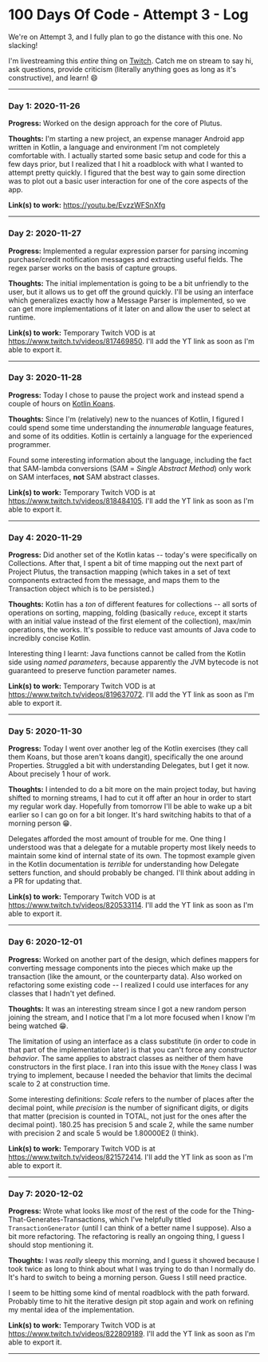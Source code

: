 # 100 Days Of Code - Attempt 3 - Log

We're on Attempt 3, and I fully plan to go the distance with this one. No slacking!

I'm livestreaming this _entire_ thing on [Twitch](https://twitch.tv/mindstormer619). Catch me on stream to say hi, ask questions, provide criticism (literally anything goes as long as it's constructive), and learn! 😄

<!--
### Day 0: February 30, 2016 (Example 1)
##### (delete me or comment me out)

**Today's Progress**: Fixed CSS, worked on canvas functionality for the app.

**Thoughts:** I really struggled with CSS, but, overall, I feel like I am slowly getting better at it. Canvas is still new for me, but I managed to figure out some basic functionality.

**Link to work:** [Calculator App](http://www.example.com)

### Day 0: February 30, 2016 (Example 2)
##### (delete me or comment me out)

**Today's Progress**: Fixed CSS, worked on canvas functionality for the app.

**Thoughts**: I really struggled with CSS, but, overall, I feel like I am slowly getting better at it. Canvas is still new for me, but I managed to figure out some basic functionality.

**Link(s) to work**: [Calculator App](http://www.example.com)


### Day 1: 2020-12-01

**Progress:** 

**Thoughts:** 

**Link(s) to work:** 

----------

-->

----------

### Day 1: 2020-11-26

**Progress:** Worked on the design approach for the core of Plutus.

**Thoughts:** I'm starting a new project, an expense manager Android app written in Kotlin, a language and environment I'm not completely comfortable with. I actually started some basic setup and code for this a few days prior, but I realized that I hit a roadblock with what I wanted to attempt pretty quickly. I figured that the best way to gain some direction was to plot out a basic user interaction for one of the core aspects of the app.

**Link(s) to work:** https://youtu.be/EvzzWFSnXfg

----------

### Day 2: 2020-11-27

**Progress:** Implemented a regular expression parser for parsing incoming purchase/credit notification messages and extracting useful fields. The regex parser works on the basis of capture groups.

**Thoughts:** The initial implementation is going to be a bit unfriendly to the user, but it allows us to get off the ground quickly. I'll be using an interface which generalizes exactly how a Message Parser is implemented, so we can get more implementations of it later on and allow the user to select at runtime.

**Link(s) to work:** Temporary Twitch VOD is at https://www.twitch.tv/videos/817469850. I'll add the YT link as soon as I'm able to export it.

----------

### Day 3: 2020-11-28

**Progress:** Today I chose to pause the project work and instead spend a couple of hours on [Kotlin Koans](https://play.kotlinlang.org/koans).

**Thoughts:** Since I'm (relatively) new to the nuances of Kotlin, I figured I could spend some time understanding the _innumerable_ language features, and some of its oddities. Kotlin is certainly a language for the experienced programmer.

Found some interesting information about the language, including the fact that SAM-lambda conversions (SAM = _Single Abstract Method_) only work on SAM interfaces, **not** SAM abstract classes.

**Link(s) to work:** Temporary Twitch VOD is at https://www.twitch.tv/videos/818484105. I'll add the YT link as soon as I'm able to export it.

----------

### Day 4: 2020-11-29

**Progress:** Did another set of the Kotlin katas -- today's were specifically on Collections. After that, I spent a bit of time mapping out the next part of Project Plutus, the transaction mapping (which takes in a set of text components extracted from the message, and maps them to the Transaction object which is to be persisted.)

**Thoughts:** Kotlin has a _ton_ of different features for collections -- all sorts of operations on sorting, mapping, folding (basically `reduce`, except it starts with an initial value instead of the first element of the collection), max/min operations, the works. It's possible to reduce vast amounts of Java code to incredibly concise Kotlin.

Interesting thing I learnt: Java functions cannot be called from the Kotlin side using _named parameters_, because apparently the JVM bytecode is not guaranteed to preserve function parameter names.

**Link(s) to work:** Temporary Twitch VOD is at https://www.twitch.tv/videos/819637072. I'll add the YT link as soon as I'm able to export it.

----------

### Day 5: 2020-11-30

**Progress:** Today I went over another leg of the Kotlin exercises (they call them Koans, but those aren't koans dangit), specifically the one around Properties. Struggled a bit with understanding Delegates, but I get it now. About precisely 1 hour of work.

**Thoughts:** I intended to do a bit more on the main project today, but having shifted to morning streams, I had to cut it off after an hour in order to start my regular work day. Hopefully from tomorrow I'll be able to wake up a bit earlier so I can go on for a bit longer. It's hard switching habits to that of a morning person 😁.

Delegates afforded the most amount of trouble for me. One thing I understood was that a delegate for a mutable property most likely needs to maintain some kind of internal state of its own. The topmost example given in the Kotlin documentation is _terrible_ for understanding how Delegate setters function, and should probably be changed. I'll think about adding in a PR for updating that.

**Link(s) to work:** Temporary Twitch VOD is at https://www.twitch.tv/videos/820533114. I'll add the YT link as soon as I'm able to export it.

----------

### Day 6: 2020-12-01

**Progress:** Worked on another part of the design, which defines mappers for converting message components into the pieces which make up the transaction (like the amount, or the counterparty data). Also worked on refactoring some existing code -- I realized I could use interfaces for any classes that I hadn't yet defined.

**Thoughts:** It was an interesting stream since I got a new random person joining the stream, and I notice that I'm a lot more focused when I know I'm being watched 😁.

The limitation of using an interface as a class substitute (in order to code in that part of the implementation later) is that you can't force any _constructor behavior_. The same applies to abstract classes as neither of them have constructors in the first place. I ran into this issue with the `Money` class I was trying to implement, because I needed the behavior that limits the decimal scale to 2 at construction time.

Some interesting definitions: _Scale_ refers to the number of places after the decimal point, while _precision_ is the number of significant digits, or digits that matter (precision is counted in TOTAL, not just for the ones after the decimal point). 180.25 has precision 5 and scale 2, while the same number with precision 2 and scale 5 would be 1.80000E2 (I think).


**Link(s) to work:** Temporary Twitch VOD is at https://www.twitch.tv/videos/821572414. I'll add the YT link as soon as I'm able to export it.

----------

### Day 7: 2020-12-02

**Progress:** Wrote what looks like _most_ of the rest of the code for the Thing-That-Generates-Transactions, which I've helpfully titled `TransactionGenerator` (until I can think of a better name I suppose). Also a bit more refactoring. The refactoring is really an ongoing thing, I guess I should stop mentioning it.

**Thoughts:** I was *really* sleepy this morning, and I guess it showed because I took twice as long to think about what I was trying to do than I normally do. It's hard to switch to being a morning person. Guess I still need practice.

I seem to be hitting some kind of mental roadblock with the path forward. Probably time to hit the iterative design pit stop again and work on refining my mental idea of the implementation.

**Link(s) to work:** Temporary Twitch VOD is at https://www.twitch.tv/videos/822809189. I'll add the YT link as soon as I'm able to export it.

----------
